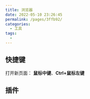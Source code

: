 ```yaml
---
title: 浏览器
date: 2022-05-10 23:26:45
permalink: /pages/3ffb92/
categories:
  - 工具
tags:
  - 
---
```




## 快捷键

打开新页面： **鼠标中键**、**Ctrl+鼠标左键**

## 插件
